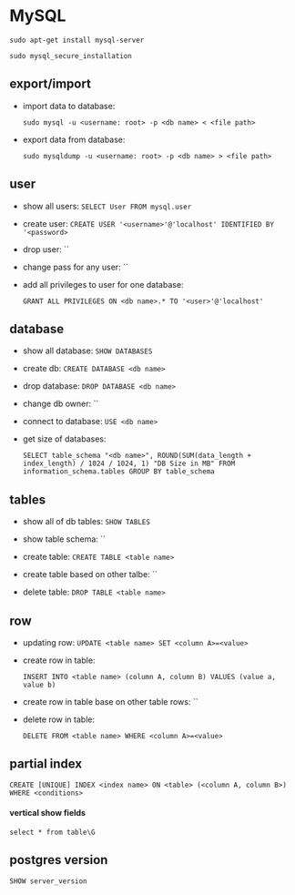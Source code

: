 # MySQL

`sudo apt-get install mysql-server`

`sudo mysql_secure_installation`

## export/import

- import data to database:

  `sudo mysql -u <username: root> -p <db name> < <file path>`

- export data from database:

  `sudo mysqldump -u <username: root> -p <db name> > <file path>`

## user

- show all users: `SELECT User FROM mysql.user`

- create user: `CREATE USER '<username>'@'localhost' IDENTIFIED BY '<password>`

- drop user: ``

- change pass for any user: ``

- add all privileges to user for one database:

  `GRANT ALL PRIVILEGES ON <db name>.* TO '<user>'@'localhost'`

## database

- show all database: `SHOW DATABASES`

- create db: `CREATE DATABASE <db name>`

- drop database: `DROP DATABASE <db name>`

- change db owner: ``

- connect to database: `USE <db name>`

- get size of databases:

  `SELECT table_schema "<db name>", ROUND(SUM(data_length + index_length) / 1024 / 1024, 1) "DB Size in MB" FROM information_schema.tables GROUP BY table_schema`

## tables

- show all of db tables: `SHOW TABLES`

- show table schema: ``
- create table: `CREATE TABLE <table name>`
- create table based on other talbe: ``

- delete table: `DROP TABLE <table name>`

## row

- updating row: `UPDATE <table name> SET <column A>=<value>`

- create row in table:

  `INSERT INTO <table name> (column A, column B) VALUES (value a, value b)`

- create row in table base on other table rows: ``

- delete row in table:

  `DELETE FROM <table name> WHERE <column A>=<value>`

## partial index

`CREATE [UNIQUE] INDEX <index name> ON <table> (<column A, column B>) WHERE <conditions>`

#### vertical show fields

`select * from table\G`

## postgres version

`SHOW server_version`

